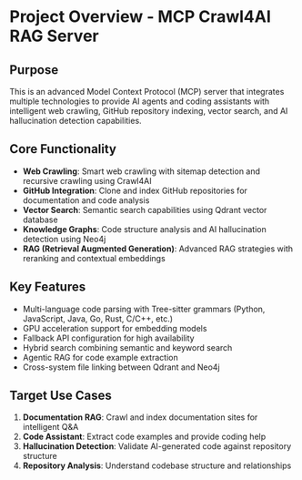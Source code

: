 # Project Overview - MCP Crawl4AI RAG Server

## Purpose
This is an advanced Model Context Protocol (MCP) server that integrates multiple technologies to provide AI agents and coding assistants with intelligent web crawling, GitHub repository indexing, vector search, and AI hallucination detection capabilities.

## Core Functionality
- **Web Crawling**: Smart web crawling with sitemap detection and recursive crawling using Crawl4AI
- **GitHub Integration**: Clone and index GitHub repositories for documentation and code analysis
- **Vector Search**: Semantic search capabilities using Qdrant vector database
- **Knowledge Graphs**: Code structure analysis and AI hallucination detection using Neo4j
- **RAG (Retrieval Augmented Generation)**: Advanced RAG strategies with reranking and contextual embeddings

## Key Features
- Multi-language code parsing with Tree-sitter grammars (Python, JavaScript, Java, Go, Rust, C/C++, etc.)
- GPU acceleration support for embedding models
- Fallback API configuration for high availability
- Hybrid search combining semantic and keyword search
- Agentic RAG for code example extraction
- Cross-system file linking between Qdrant and Neo4j

## Target Use Cases
1. **Documentation RAG**: Crawl and index documentation sites for intelligent Q&A
2. **Code Assistant**: Extract code examples and provide coding help
3. **Hallucination Detection**: Validate AI-generated code against repository structure
4. **Repository Analysis**: Understand codebase structure and relationships